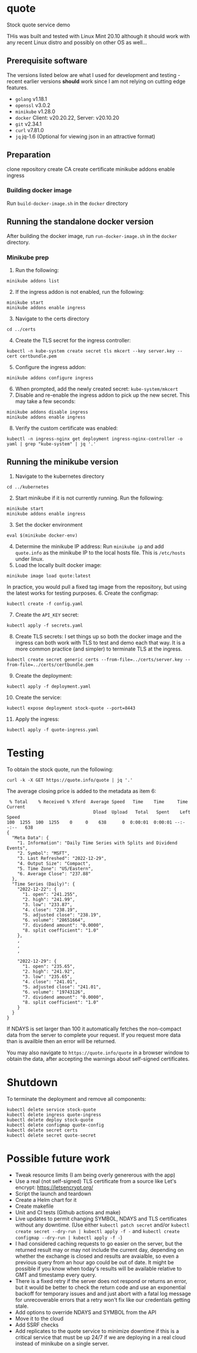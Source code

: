 # quote
Stock quote service demo

THis was built and tested with Linux Mint 20.10 although it should work with any recent Linux distro and possibly on other OS as well...

## Prerequisite software
The versions listed below are what I used for development and testing - recent earlier versions **should** work since I am not relying on cutting edge features.
- `golang` v1.18.1
- `openssl` v3.0.2
- `minikube` v1.28.0
- `docker` Client: v20.20.22, Server: v20.10.20
- `git` v2.34.1
- `curl` v7.81.0 
- `jq` jq-1.6 (Optional for viewing json in an attractive format)

## Preparation
clone repository
create CA
create certificate
minikube addons enable ingress

### Building docker image
Run `build-docker-image.sh` in the `docker` directory

## Running the standalone docker version
After building the docker image, run `run-docker-image.sh` in the `docker` directory.

### Minikube prep
1. Run the following:
```
minikube addons list
```
2. If the ingress addon is not enabled, run the following:
```
minikube start
minikube addons enable ingress
```
3. Navigate to the certs directory
```
cd ../certs
```
4. Create the TLS secret for the ingress controller:
```
kubectl -n kube-system create secret tls mkcert --key server.key --cert certbundle.pem
```
5. Configure the ingress addon:
```
minikube addons configure ingress

```
6. When prompted, add the newly created secret: `kube-system/mkcert`
7. Disable and re-enable the ingress addon to pick up the new secret.  This may take a few seconds:
```
minikube addons disable ingress
minikube addons enable ingress
```
8. Verify the custom certificate was enabled:
```
kubectl -n ingress-nginx get deployment ingress-nginx-controller -o yaml | grep "kube-system" | jq '.'
```

## Running the minikube version
1. Navigate to the kubernetes directory
```
cd ../kubernetes
```
2. Start minikube if it is not currently running.  Run the following:
```
minikube start
minikube addons enable ingress
```
3. Set the docker environment
```
eval $(minikube docker-env)
```
4. Determine the minikube IP address:
Run `minikube ip` and add `quote.info` as the minikube IP to the local hosts file.  This is `/etc/hosts` under linux.
5. Load the locally built docker image:
```
minikube image load quote:latest
```
In practice, you would pull a fixed tag image from the repository, but using the latest works for testing purposes.
6. Create the configmap:
```
kubectl create -f config.yaml
```
7. Create the `API_KEY` secret:
```
kubectl apply -f secrets.yaml
```
8. Create TLS secrets:
I set things up so both the docker image and the ingress can both work with TLS to test and demo each that way.  It is a more common practice (and simpler) to terminate TLS at the ingress.
```
kubectl create secret generic certs --from-file=../certs/server.key --from-file=../certs/certbundle.pem
```
9. Create the deployment:
```
kubectl apply -f deployment.yaml
```
10. Create the service:
```
kubectl expose deployment stock-quote --port=8443
```
11. Apply the ingress:
```
kubectl apply -f quote-ingress.yaml
```

# Testing
To obtain the stock quote, run the following:
```
curl -k -X GET https://quote.info/quote | jq '.'
```
The average closing price is added to the metadata as item 6:
```
 % Total    % Received % Xferd  Average Speed   Time    Time     Time  Current
                                 Dload  Upload   Total   Spent    Left  Speed
100  1255  100  1255    0     0    638      0  0:00:01  0:00:01 --:--:--   638
{
  "Meta Data": {
    "1. Information": "Daily Time Series with Splits and Dividend Events",
    "2. Symbol": "MSFT",
    "3. Last Refreshed": "2022-12-29",
    "4. Output Size": "Compact",
    "5. Time Zone": "US/Eastern",
    "6. Average Close": "237.88"
  },
  "Time Series (Daily)": {
    "2022-12-22": {
      "1. open": "241.255",
      "2. high": "241.99",
      "3. low": "233.87",
      "4. close": "238.19",
      "5. adjusted close": "238.19",
      "6. volume": "28651664",
      "7. dividend amount": "0.0000",
      "8. split coefficient": "1.0"
    },
    ,
    ,
    ,

    "2022-12-29": {
      "1. open": "235.65",
      "2. high": "241.92",
      "3. low": "235.65",
      "4. close": "241.01",
      "5. adjusted close": "241.01",
      "6. volume": "19743126",
      "7. dividend amount": "0.0000",
      "8. split coefficient": "1.0"
    }
  }
}
```
If NDAYS is set larger than 100 it automatically fetches the non-compact data from the server to complete your request.  If you request more data than is availble then an error will be returned.

You may also navigate to `https://quote.info/quote` in a browser window to obtain the data, after accepting the warnings about self-signed certificates.

# Shutdown
To terminate the deployment and remove all components:
```
kubectl delete service stock-quote
kubectl delete ingress quote-ingress
kubectl delete deploy stock-quote
kubectl delete configmap quote-config
kubectl delete secret certs
kubectl delete secret quote-secret
```

# Possible future work
- Tweak resource limits (I am being overly genererous with the app)
- Use a real (not self-signed) TLS certificate from a source like Let's encrypt: https://letsencrypt.org/
- Script the launch and teardown
- Create a Helm chart for it
- Create makefile
- Unit and CI tests (Github actions and make)
- Live updates to permit changing SYMBOL, NDAYS and TLS certificates without any downtime.  (Use either `kubectl patch secret` and/or `kubectl create secret --dry-run | kubectl apply -f -` and `kubectl create configmap --dry-run | kubectl apply -f -`)
- I had considered caching requests to go easier on the server, but the returned result may or may not include the current day, depending on whether the exchange is closed and results are avaialble, so even a previous query from an hour ago could be out of date.  It might be possible if you know when today's results will be available relative to GMT and timestamp every query.
- There is a fixed retry if the server does not respond or returns an error, but it would be better to check the return code and use an exponential backoff for temporary issues and and just abort with a fatal log message for unrecoverable errors that a retry won't fix like our credentials getting stale.
- Add options to override NDAYS and SYMBOL from the API
- Move it to the cloud
- Add SSRF checks
- Add replicates to the quote service to minimize downtime if this is a critical service that must be up 24/7 if we are deploying in a real cloud instead of minikube on a single server.
